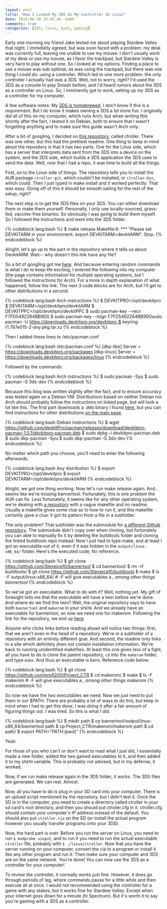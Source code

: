 ```yaml
---
layout: post
title: "How I Linked My 3DS As My Controller On Linux"
date: 2019-06-30 19:45:46 -0400
comments: true
categories: [3DS, linux, bash, gaming]
---
```

Early one morning my friend Jake texted me about playing Stardew Valley that night. I immidietly agreed, but was soon faced with a problem: my desk was currently full, leaving me unable to use my mouse. I don't usually work at my desk or use my mouse, as I favor the trackpad, but Stardew Valley is very hard to play without one. So I looked at my options. Finding a place to use a mouse was sub optimal, as was using the trackpad, but there was one thing I could do: using a controller. Which led to one more problem: the only controller I actually had was a 3DS. Well, not to worry, right? I'd used the 3DS as a console to play Smash before, and I'd heard rumors about the 3DS as a controller on Linux. So, I imminently got to work, setting up my 3DS as a controller for my computer.

A few software notes: My [3DS is homebrewed](https://3ds.hacks.guide/). I don't know if this is a requirement. But I do know it makes owning a 3DS a lot more fun. I originally did all of this on my computer, which runs Arch, but when writing this shortly after the fact, I tested it on Debian, both to ensure that I wasn't forgetting anything and to make sure this guide wasn't Arch only.

After a bit of googling, I decided on [this repository](https://github.com/phijor/ctroller), called ctroller. There was one other, but this had the prettiest readme.  One thing to keep in mind about the repository is that it has two parts. One for the Linux side, which has a server that interprets data sent from the 3DS into a device on the system, and the 3DS side, which builds a 3DS application the 3DS uses to send the data. Well, now that I had a repo, it was time to build all the things.

First, on to the Linux side of things. The repository tells you to install the AUR package `ctroller-git`, which couldn't be installed, or `ctroller-bin`, which could. Then I just typed in make install and it worked perfectly. That was easy. Going off of this it should be smooth sailing for the rest of the setup, right?

The next step is to get the 3DS files on your 3DS. You can either download them or make them yourself. Personally, I only use locally-sourced, grass-fed, vaccine-free binaries. So obviously I was going to build them myself. So I followed the instructions and went into the 3DS folder.

{% codeblock lang:bash %}
$ make release
Makefile:6: *** "Please set DEVKITARM in your environment. export DEVKITARM=<path to>devkitARM".  Stop.
{% endcodeblock %}

Alright, let's go up to the part in the repository where it tells us about DevkitARM. Wait-- why doesn't this link have any file?

So a bit of googling got me [here](https://devkitpro.org/wiki/devkitPro_pacman). And because entering random commands is what I do to keep life exciting, I entered the following into my computer (the page contains information for multiple operating systems, but I followed the instructions for Arch). For a more in depth explanation of what happened, follow the link. The next 3 code blocks are for Arch, but I'll get to other distributions in a second.

{% codeblock lang:bash Arch instructions %}
$ DEVKITPRO=/opt/devkitpro
$ DEVKITARM=/opt/devkitpro/devkitARM
$ DEVKITPPC=/opt/devkitpro/devkitPPC
$ sudo pacman-key --recv F7FD5492264BB9D0
$ sudo pacman-key --lsign F7FD5492264BB9D0sudo pacman -U https://downloads.devkitpro.org/devkitpro-$ keyring-r1.787e015-2-any.pkg.tar.xz
{% endcodeblock %}

Then I added these lines to /etc/pacman.conf

{% codeblock lang:bash /etc/pacman.conf %}
[dkp-libs]
Server = https://downloads.devkitpro.org/packages
[dkp-linux]
Server = https://downloads.devkitpro.org/packages/linux
{% endcodeblock %}

Followed by the commands

{% codeblock lang:bash Arch instructions %}
$ sudo pacman -Syu
$ sudo pacman -S 3ds-dev
{% endcodeblock %}

Because this blog was written slightly after the fact, and to ensure accuracy was tested again on a Debian VM. Distributions based on neither Debian nor Arch should probably follow the instructions on linked page, but will look a lot like this. The first part downloads a .deb binary I found [here](https://github.com/devkitPro/pacman/releases/tag/devkitpro-pacman-1.0.1), but you can find instructions for other distributions [on the main page](https://devkitpro.org/wiki/devkitPro_pacman).

{% codeblock lang:bash Debian instructions %}
$ wget https://github.com/devkitPro/pacman/releases/download/devkitpro-pacman-1.0.1/devkitpro-pacman.deb
$ sudo dpkg -i devkitpro-pacman.deb
$ sudo dkp-pacman -Syu
$ sudo dkp-pacman -S 3ds-dev
{% endcodeblock %}

No matter which path you choose, you'll need to enter the following afterwards.

{% codeblock lang:bash Any distribution %}
$ export DEVKITPRO=/opt/devkitpro
$ export DEVKITARM=/opt/devkitpro/devkitARM
{% endcodeblock %}

Alright, we got one thing working. Now let's run make release again. And... seems like we're missing bannertool. Fortunately, this is one problem the AUR can fix. Less fortunately, it seems like for any other operating system, we're dealing with [a repository](https://github.com/Steveice10/bannertool) with a vague makefile and no readme. Usually a makefile gives some clue as to how to run it, and this makefile certainly gave a clue: it got its pattern from a file in a subfolder.

The only problem? That subfolder was the submodule for [a different Github repository](https://github.com/Steveice10/bannertool). The submodule didn't copy over when cloning, but fortunately you can able to manually fix it by deleting the buildtools folder and cloning the linked buildtools repo instead. Now I just had to type make, and at least I got an executable out of it, even if it was hidden in the `output/linux-x86_64/` folder. Here's the executed code, for reference.

{% codeblock lang:bash %}
$ git clone https://github.com/Steveice10/bannertool
$ cd bannertool/
$ rm -rf buildtools/
$ git clone https://github.com/Steveice10/buildtools
$ make
$ ls -F output/linux-x86_64/ # -F will give executables a *, among other things
bannertool*
{% endcodeblock %}

So we've got an executable. What to do with it? Well, nothing yet. My gift of foresight tells me that the executable will have a twin before we're done. And where do we find this twin? Well, the original repository says to have both `bannertool` and `makerom` in your `$PATH`. And we already have an executable for bannertool, so now we need one for makerom. Following the link for the repository, we end up [here](https://github.com/profi200/Project_CTR/tree/master/makerom).

Anyone who clicks links before reading ahead will notice two things: first, that we aren't even in the head of a repository. We're in a subfolder of a repository with an entirely different goal. And second, the readme only links to a site which definitely does not contain installation information. We're back to running unidentified makefiles. At least this one gives less of a fight, all you have to do is clone the parent repository, `cd` into the `makerom` folder, and type `make`. And thus an executable is born. Reference code below.

{% codeblock lang:bash %}
$ git clone https://github.com/profi200/Project_CTR
$ cd makerom/
$ make
$ ls -F makerom # -F will give executables a *, among other things
makerom*
{% endcodeblock %}

So now we have the two executables we need. Now we just need to put them in our $PATH. There are probably a lot of ways to do this, but keep in mind when I had to get this done, I was doing it after a fair amount of figuring things out. I was tired. So this is what I did.

{% codeblock lang:bash %}
$ mkdir path
$ cp bannertool/output/linux-x86_64/bannertool path
$ cp Project_CTR/makerom/makerom path
$ cd path/
$ export PATH="$PATH:$(pwd)"
{% endcodeblock %}

Yeah.

For those of you who can't or don't want to read what I just did, I essentially made a new folder, added the two gained executables to it, and then added it to my `$PATH` variable. This is probably not advised, but in my defense, it worked.

Now, if we run make release again in the 3DS folder, it works. The 3DS files are generated. We can rest. Almost.

Now, all you have to do is plug in your SD card into your computer. There is an upload script mentioned by the repository, but I didn't test it. Once the SD is in the computer, you need to create a directory called ctroller in your sd card's root directory, and then you should put ctroller.cfg in it. ctroller.cfg should contain your computer's IP address instead of the default. You should also put `ctroller.cia` on the SD (or install the actual program however you usually transfer programs onto your 3DS).

Now, the hard part is over. Before you run the server on Linux, you need to run `$ modprobe uinput`, and  to run it you need to run the actual executable `ctroller` file, probably with `$ ./linux/ctroller`. Now that you have the server running on your computer, convert the cia to a program or install it like any other program and run it. Then make sure your computer and 3DS are on the same network. You're done! You can now use the 3DS as a controller for your computer!

To review the controller, it normally works just fine. However, it does go through periods of lag, where commands pause for a little while and then execute all at once. I would not recommended using the controller for a game with any stakes, but it works fine for Stardew Valley. Except when your internet goes down for a minute (hi Spectrum). But it's worth it to say you're gaming with a 3DS as a controller.
